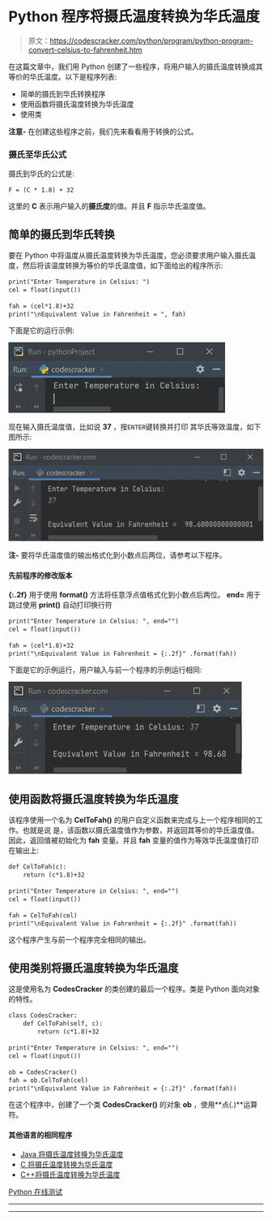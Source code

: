 # Python 程序将摄氏温度转换为华氏温度

> 原文：<https://codescracker.com/python/program/python-program-convert-celsius-to-fahrenheit.htm>

在这篇文章中，我们用 Python 创建了一些程序，将用户输入的摄氏温度转换成其等价的华氏温度。以下是程序列表:

*   简单的摄氏到华氏转换程序
*   使用函数将摄氏温度转换为华氏温度
*   使用类

**注意-** 在创建这些程序之前，我们先来看看用于转换的公式。

### 摄氏至华氏公式

摄氏到华氏的公式是:

```
F = (C * 1.8) + 32
```

这里的 **C** 表示用户输入的**摄氏度**的值。并且 **F** 指示华氏温度值。

## 简单的摄氏到华氏转换

要在 Python 中将温度从摄氏温度转换为华氏温度，您必须要求用户输入摄氏温度，然后将该温度转换为等价的华氏温度值，如下面给出的程序所示:

```
print("Enter Temperature in Celsius: ")
cel = float(input())

fah = (cel*1.8)+32
print("\nEquivalent Value in Fahrenheit = ", fah)

```

下面是它的运行示例:

![convert celsius to fahrenheit python](img/a5bdb48bb4ae58d2269ee0b25465a916.png)

现在输入摄氏温度值，比如说 **37** ，按`ENTER`键转换并打印 其华氏等效温度，如下图所示:

![celsius to fahrenheit python](img/4a8d67d67588c0a78767aba4d5a0d811.png)

**注-** 要将华氏温度值的输出格式化到小数点后两位，请参考以下程序。

#### 先前程序的修改版本

**{:.2f}** 用于使用 **format()** 方法将任意浮点值格式化到小数点后两位。 **end=** 用于跳过使用 **print()** 自动打印换行符

```
print("Enter Temperature in Celsius: ", end="")
cel = float(input())

fah = (cel*1.8)+32
print("\nEquivalent Value in Fahrenheit = {:.2f}" .format(fah))
```

下面是它的示例运行，用户输入与前一个程序的示例运行相同:

![python convert celsius to fahrenheit](img/709f2a69e9f6230ac782447e78f15f33.png)

## 使用函数将摄氏温度转换为华氏温度

该程序使用一个名为 **CelToFah()** 的用户自定义函数来完成与上一个程序相同的工作。也就是说 是，该函数以摄氏温度值作为参数，并返回其等价的华氏温度值。因此，返回值被初始化为 **fah** 变量。并且 **fah** 变量的值作为等效华氏温度值打印在输出上:

```
def CelToFah(c):
    return (c*1.8)+32

print("Enter Temperature in Celsius: ", end="")
cel = float(input())

fah = CelToFah(cel)
print("\nEquivalent Value in Fahrenheit = {:.2f}" .format(fah))
```

这个程序产生与前一个程序完全相同的输出。

## 使用类别将摄氏温度转换为华氏温度

这是使用名为 **CodesCracker** 的类创建的最后一个程序。类是 Python 面向对象的特性。

```
class CodesCracker:
    def CelToFah(self, c):
        return (c*1.8)+32

print("Enter Temperature in Celsius: ", end="")
cel = float(input())

ob = CodesCracker()
fah = ob.CelToFah(cel)
print("\nEquivalent Value in Fahrenheit = {:.2f}" .format(fah))
```

在这个程序中，创建了一个类 **CodesCracker()** 的对象 **ob** ，使用**点(.)**运算符。

#### 其他语言的相同程序

*   [Java 将摄氏温度转换为华氏温度](/java/program/java-program-convert-centigrade-to-fahrenheit.htm)
*   [C 将摄氏温度转换为华氏温度](/c/program/c-program-convert-centigrade-to-fahrenheit.htm)
*   [C++将摄氏温度转换为华氏温度](/cpp/program/cpp-program-convert-centigrade-to-fahrenheit.htm)

[Python 在线测试](/exam/showtest.php?subid=10)

* * *

* * *